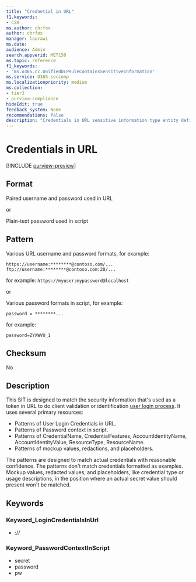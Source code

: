 ```yaml
---
title: "Crednetial in URL"
f1.keywords:
- CSH
ms.author: chrfox
author: chrfox
manager: laurawi
ms.date:
audience: Admin
search.appverid: MET150
ms.topic: reference
f1_keywords:
- 'ms.o365.cc.UnifiedDLPRuleContainsSensitiveInformation'
ms.service: O365-seccomp
ms.localizationpriority: medium
ms.collection:
- tier3
- purview-compliance
hideEdit: true
feedback_system: None
recommendations: false
description: "Credentials in URL sensitive information type entity definition."
---
```


# Credentials in URL

[!INCLUDE [purview-preview](../includes/purview-preview.md)]

## Format

Paired username and password used in URL

or

Plain-text password used in script

## Pattern

Various URL username and password formats, for example: 

`https://username:********@contoso.com/...`
`ftp://username:********@contoso.com:20/...`

for example:
`https://myuser:mypassword@localhost`

or

Various password formats in script, for example: 

`password = ********...`

for example:

`password=ZYXWVU_1`

## Checksum

No

## Description

This SIT is designed to match the security information that's used as a token in URL to do client validation or identification [user login process](/azure/key-vault/quick-create-portal). It uses several primary resources:

- Patterns of User Login Credentials in URL.
- Patterns of Password context in script.
- Patterns of CredentialName, CredentialFeatures, AccountIdentityName, AccountIdentityValue, ResourceType, ResourceName.
- Patterns of mockup values, redactions, and placeholders.

The patterns are designed to match actual credentials with reasonable confidence. The patterns don't match credentials formatted as examples. Mockup values, redacted values, and placeholders, like credential type or usage descriptions, in the position where an actual secret value should present won't be matched.

## Keywords

### Keyword_LoginCredentialsInUrl

- ://

### Keyword_PasswordContextInScript

- secret
- password
- pw
